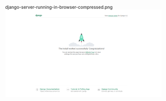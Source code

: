 django-server-running-in-browser-compressed.png ![django-server-running-in-browser-compressed.png](assets/images/django-server-running-in-browser-compressed.png)